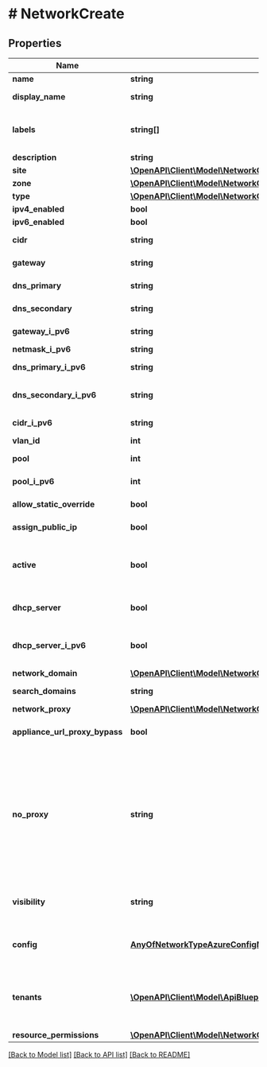 # # NetworkCreate

## Properties

Name | Type | Description | Notes
------------ | ------------- | ------------- | -------------
**name** | **string** | Name |
**display_name** | **string** | Display Name | [optional]
**labels** | **string[]** | Array of label strings, can be used for filtering. | [optional]
**description** | **string** | Description | [optional]
**site** | [**\OpenAPI\Client\Model\NetworkCreateSite**](NetworkCreateSite.md) |  |
**zone** | [**\OpenAPI\Client\Model\NetworkCreateZone**](NetworkCreateZone.md) |  |
**type** | [**\OpenAPI\Client\Model\NetworkCreateType**](NetworkCreateType.md) |  | [optional]
**ipv4_enabled** | **bool** |  | [optional]
**ipv6_enabled** | **bool** |  | [optional]
**cidr** | **string** | CIDR Network | [optional]
**gateway** | **string** | Network Gateway | [optional]
**dns_primary** | **string** | Primary DNS Server | [optional]
**dns_secondary** | **string** | Secondary DNS Server | [optional]
**gateway_i_pv6** | **string** | IPv6 Network Gateway | [optional]
**netmask_i_pv6** | **string** |  | [optional]
**dns_primary_i_pv6** | **string** | Primary IPv6 DNS Server | [optional]
**dns_secondary_i_pv6** | **string** | Secondary IPv6 DNS Server | [optional]
**cidr_i_pv6** | **string** | IPv6 Network CIDR | [optional]
**vlan_id** | **int** |  | [optional]
**pool** | **int** | Network Pool ID | [optional]
**pool_i_pv6** | **int** | IPv6 Network Pool ID | [optional]
**allow_static_override** | **bool** | Allow IP Override | [optional]
**assign_public_ip** | **bool** | Assign Public IP | [optional]
**active** | **bool** | Activate (true) or disable (false) the network | [optional]
**dhcp_server** | **bool** | DHCP Server enabled network | [optional]
**dhcp_server_i_pv6** | **bool** | IPv6 DHCP Server enabled network | [optional]
**network_domain** | [**\OpenAPI\Client\Model\NetworkCreateNetworkDomain**](NetworkCreateNetworkDomain.md) |  | [optional]
**search_domains** | **string** | Search Domains | [optional]
**network_proxy** | [**\OpenAPI\Client\Model\NetworkCreateNetworkProxy**](NetworkCreateNetworkProxy.md) |  | [optional]
**appliance_url_proxy_bypass** | **bool** | Bypass Proxy for Appliance URL | [optional]
**no_proxy** | **string** | Comma-separated list of ip addresses or name servers to exclude proxy traversal for. Typically locally routable servers are excluded. | [optional]
**visibility** | **string** | Visibility, private or public. | [optional] [default to 'private']
**config** | [**AnyOfNetworkTypeAzureConfigNetworkTypeAwsConfigNetworkTypeGcpConfigObject**](AnyOfNetworkTypeAzureConfigNetworkTypeAwsConfigNetworkTypeGcpConfigObject.md) | Configuration object. Settings vary by type. | [optional]
**tenants** | [**\OpenAPI\Client\Model\ApiBlueprintsIdUpdatePermissionsResourcePermissionSites[]**](ApiBlueprintsIdUpdatePermissionsResourcePermissionSites.md) | Array of tenant account ids that are allowed access | [optional]
**resource_permissions** | [**\OpenAPI\Client\Model\NetworkCreateResourcePermissions**](NetworkCreateResourcePermissions.md) |  | [optional]

[[Back to Model list]](../../README.md#models) [[Back to API list]](../../README.md#endpoints) [[Back to README]](../../README.md)
